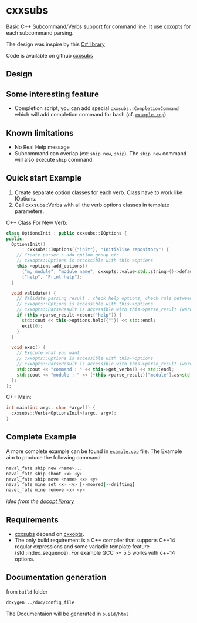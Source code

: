# cxxsubs

Basic C++ Subcommand/Verbs support for command line. It use [cxxopts](https://github.com/jarro2783/cxxopts) for each subcommand parsing.

The design was inspire by this [C# library](https://github.com/commandlineparser/commandline)

Code is available on github [cxxsubs](https://github.com/edmBernard/cxxsubs)

## Design


## Some interesting feature

- Completion script, you can add special `cxxsubs::CompletionCommand` which will add completion command for bash (cf. [`example.cpp`](src/example.cpp))


## Known limitations

- No Real Help message
- Subcommand can overlap (ex: `ship new`, `ship`). The `ship new` command will also execute `ship` command.



## Quick start Example

1. Create separate option classes for each verb. Class have to work like IOptions.
1. Call cxxsubs::Verbs with all the verb options classes in template parameters.


C++ Class For New Verb:

```cpp
class OptionsInit : public cxxsubs::IOptions {
public:
  OptionsInit()
      : cxxsubs::IOptions({"init"}, "Initialise repository") {
    // Create parser : add option group etc ...
    // cxxopts::Options is accessible with this->options
    this->options.add_options()
      ("m, module", "module name", cxxopts::value<std::string>()->default_value("my_module"))
      ("help", "Print help");
  }

  void validate() {
    // Validate parsing result : check help options, check rule between option (exclusivity etc ...)
    // cxxopts::Options is accessible with this->options
    // cxxopts::ParseResult is accessible with this->parse_result (warning it's a pointer)
    if (this->parse_result->count("help")) {
      std::cout << this->options.help({""}) << std::endl;
      exit(0);
    }
  }

  void exec() {
    // Execute what you want
    // cxxopts::Options is accessible with this->options
    // cxxopts::ParseResult is accessible with this->parse_result (warning it's a pointer)
    std::cout << "command : " << this->get_verbs() << std::endl;
    std::cout << "module : " << (*this->parse_result)["module"].as<std::string>() << std::endl;
  };
};
```

C++ Main:

```cpp
int main(int argc, char *argv[]) {
  cxxsubs::Verbs<OptionsInit>(argc, argv);
}
```


## Complete Example

A more complete example can be found in [`example.cpp`](src/example.cpp) file.
The Example aim to produce the following command

```bash
naval_fate ship new <name>...
naval_fate ship shoot <x> <y>
naval_fate ship move <name> <x> <y>
naval_fate mine set <x> <y> [--moored|--drifting]
navel_fate mine remove <x> <y>
```
*idea from the [docopt library](http://docopt.org/)*

## Requirements

- [cxxsubs](https://github.com/edmBernard/cxxsubs) depend on [cxxopts](https://github.com/jarro2783/cxxopts).
- The only build requirement is a C++ compiler that supports C++14 regular expressions and some variadic template feature (std::index_sequence). For example GCC >= 5.5 works with c++14 options.

## Documentation generation

from `build` folder
```bash
doxygen ../doc/config_file
```
The Documentaion will be generated in `build/html`
